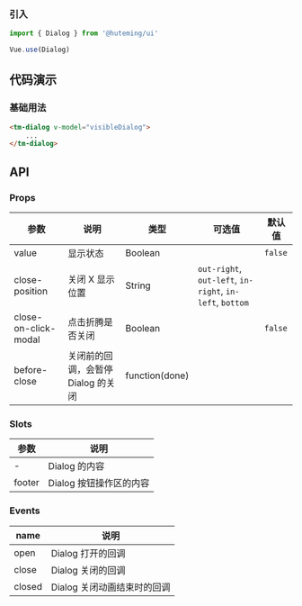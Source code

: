 ### 引入

```javascript
import { Dialog } from '@huteming/ui'

Vue.use(Dialog)
```

## 代码演示

### 基础用法

```html
<tm-dialog v-model="visibleDialog">
    ...
</tm-dialog>
```

## API

### Props

| 参数 | 说明 | 类型 | 可选值 | 默认值 |
|------|-------|---------|-------|--------|
| value | 显示状态 | Boolean | | `false` |
| close-position | 关闭 X 显示位置 | String | `out-right`, `out-left`, `in-right`, `in-left`, `bottom` | |
| close-on-click-modal | 点击折腾是否关闭 | Boolean | | `false` |
| before-close | 关闭前的回调，会暂停 Dialog 的关闭 | function(done) | | |

### Slots

| 参数 | 说明 |
|------|-------|
| - | Dialog 的内容 |
| footer | Dialog 按钮操作区的内容 |

### Events

| name | 说明 |
|------|-------|
| open | Dialog 打开的回调 |
| close | Dialog 关闭的回调 |
| closed | Dialog 关闭动画结束时的回调 |
